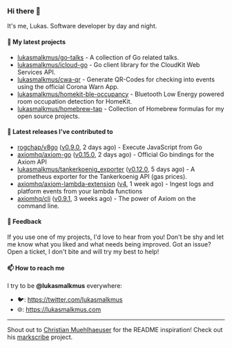 ### Hi there 👋

It's me, Lukas. Software developer by day and night.

#### 🌱 My latest projects

- [lukasmalkmus/go-talks](https://github.com/lukasmalkmus/go-talks) - A collection of Go related talks.
- [lukasmalkmus/icloud-go](https://github.com/lukasmalkmus/icloud-go) - Go client library for the CloudKit Web Services API.
- [lukasmalkmus/cwa-qr](https://github.com/lukasmalkmus/cwa-qr) - Generate QR-Codes for checking into events using the official Corona Warn App.
- [lukasmalkmus/homekit-ble-occupancy](https://github.com/lukasmalkmus/homekit-ble-occupancy) - Bluetooth Low Energy powered room occupation detection for HomeKit.
- [lukasmalkmus/homebrew-tap](https://github.com/lukasmalkmus/homebrew-tap) - Collection of Homebrew formulas for my open source projects.

#### 🔭 Latest releases I've contributed to

- [rogchap/v8go](https://github.com/rogchap/v8go) ([v0.9.0](https://github.com/rogchap/v8go/releases/tag/v0.9.0), 2 days ago) - Execute JavaScript from Go
- [axiomhq/axiom-go](https://github.com/axiomhq/axiom-go) ([v0.15.0](https://github.com/axiomhq/axiom-go/releases/tag/v0.15.0), 2 days ago) - Official Go bindings for the Axiom API
- [lukasmalkmus/tankerkoenig_exporter](https://github.com/lukasmalkmus/tankerkoenig_exporter) ([v0.12.0](https://github.com/lukasmalkmus/tankerkoenig_exporter/releases/tag/v0.12.0), 5 days ago) - A prometheus exporter for the Tankerkoenig API (gas prices).
- [axiomhq/axiom-lambda-extension](https://github.com/axiomhq/axiom-lambda-extension) ([v4](https://github.com/axiomhq/axiom-lambda-extension/releases/tag/v4), 1 week ago) - Ingest logs and platform events from your lambda functions
- [axiomhq/cli](https://github.com/axiomhq/cli) ([v0.9.1](https://github.com/axiomhq/cli/releases/tag/v0.9.1), 3 weeks ago) - The power of Axiom on the command line.

#### 💬 Feedback

If you use one of my projects, I'd love to hear from you! Don't be shy and let
me know what you liked and what needs being improved. Got an issue? Open a
ticket, I don't bite and will try my best to help!

#### 📫 How to reach me

I try to be **@lukasmalkmus** everywhere:

- 🐦: https://twitter.com/lukasmalkmus
- 🌐: https://lukasmalkmus.com

---

Shout out to [Christian Muehlhaeuser](https://github.com/muesli) for the README
inspiration! Check out his [markscribe](https://github.com/muesli/markscribe)
project.
